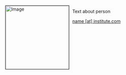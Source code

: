 
<img src="{{ site.baseurl }}/about/ambassador/img/name.jpg" height="200" width="200" alt="Image" style="float: left; margin: 4px 10px 0px 0px; border: 1px solid #000000;">

Text about person

[name [at] institute.com](mailto:name@institute.com)